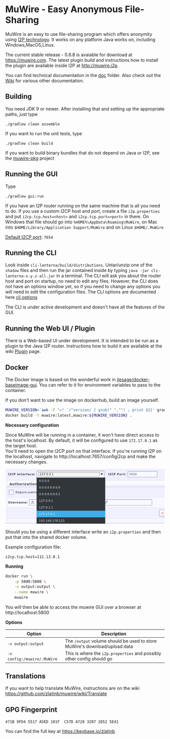 # MuWire - Easy Anonymous File-Sharing

MuWire is an easy to use file-sharing program which offers anonymity using [I2P technology](http://geti2p.net).  It works on any platform Java works on, including Windows,MacOS,Linux.

The current stable release - 0.6.8 is avaiable for download at https://muwire.com.  The latest plugin build and instructions how to install the plugin are available inside I2P at http://muwire.i2p.  

You can find technical documentation in the [doc] folder.  Also check out the [Wiki] for various other documentation.

## Building

You need JDK 9 or newer.  After installing that and setting up the appropriate paths, just type

```
./gradlew clean assemble
```

If you want to run the unit tests, type
```
./gradlew clean build
```

If you want to build binary bundles that do not depend on Java or I2P, see the [muwire-pkg] project

## Running the GUI

Type
```
./gradlew gui:run
```

If you have an I2P router running on the same machine that is all you need to do.  If you use a custom I2CP host and port, create a file `i2p.properties` and put `i2cp.tcp.host=<host>` and `i2cp.tcp.port=<port>` in there.  On Windows that file should go into `%HOME%\AppData\Roaming\MuWire`, on Mac into `$HOME/Library/Application Support/MuWire` and on Linux `$HOME/.MuWire`

[Default I2CP port]\: `7654`

## Running the CLI

Look inside `cli-lanterna/build/distributions`.  Untar/unzip one of the `shadow` files and then run the jar contained inside by typing `java -jar cli-lanterna-x.y.z-all.jar` in a terminal.  The CLI will ask you about the router host and port on startup, no need to edit any files.  However, the CLI does not have an options window yet, so if you need to change any options you will need to edit the configuration files.  The CLI options are documented here [cli options]

The CLI is under active development and doesn't have all the features of the GUI.

## Running the Web UI / Plugin

There is a Web-based UI under development.  It is intended to be run as a plugin to the Java I2P router.  Instructions how to build it are available at the wiki [Plugin] page.

## Docker

The Docker image is based on the wonderful work in [jlesage/docker-baseimage-gui].
You can refer to it for environment variables to pass to the container.

If you don't want to use the image on dockerhub, build an image yourself.
```bash
MUWIRE_VERSION=`awk -F "=" '/^version/ { gsub(" ","") ; print $2}' gradle.properties`
docker build -t muwire:latest,muwire:${MUWIRE_VERSION} .
```

**Necessary configuration**

Since MuWire will be running in a container, it won't have direct access to the host's localhost.
By default, it will be configured to use `172.17.0.1` as the target host.  
You'll need to open the I2CP port on that interface.
If you're running I2P on the localhost, navigate to http://localhost:7657/configi2cp and make the necessary changes.

![i2cp_config.png]

Should you be using a different interface write an `i2p.properties` and then put that into the shared docker volume.

Example configuration file:
```properties
i2cp.tcp.host=112.13.0.1
```

**Running**

```bash
docker run \
    -p 5800:5800 \
    -v output:output \
    --name muwire \
    muwire
```

You will then be able to access the muwire GUI over a browser at http://localhost:5800

**Options**


| Option       | Description                                  |
|--------------|--------------------------------------------|
|`-v output:output`| The `/output` volume should be used to store MuWire's download/upload data |
|`-v config:/muwire/.MuWire`| This is where the `i2p.properties` and possibly other config should go |


## Translations
If you want to help translate MuWire, instructions are on the wiki https://github.com/zlatinb/muwire/wiki/Translate

## GPG Fingerprint

```
471B 9FD4 5517 A5ED 101F  C57D A728 3207 2D52 5E41
```

You can find the full key at https://keybase.io/zlatinb


[Default I2CP port]: https://geti2p.net/en/docs/ports
[Wiki]: https://github.com/zlatinb/muwire/wiki
[doc]: https://github.com/zlatinb/muwire/tree/master/doc
[muwire-pkg]: https://github.com/zlatinb/muwire-pkg 
[cli options]: https://github.com/zlatinb/muwire/wiki/CLI-Configuration-Options
[I2P Github]: https://github.com/i2p/i2p.i2p
[Plugin]: https://github.com/zlatinb/muwire/wiki/Plugin
[i2cp_config.png]: ./images/i2cp_config.png
[jlesage/docker-baseimage-gui]: https://github.com/jlesage/docker-baseimage-gui
